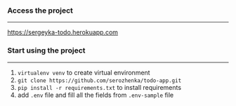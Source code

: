 ### Access the project

---

<https://sergeyka-todo.herokuapp.com>

### Start using the project

---

1. `virtualenv venv` to create virtual environment
2. `git clone https://github.com/serozhenka/todo-app.git` 
3. `pip install -r requirements.txt` to install requirements
4. add `.env` file and fill all the fields from `.env-sample` file